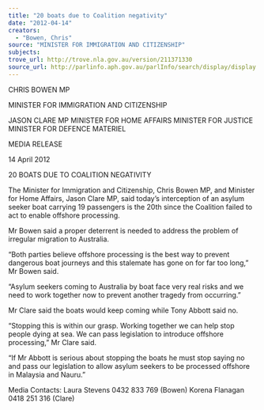 ```yaml
---
title: "20 boats due to Coalition negativity"
date: "2012-04-14"
creators:
  - "Bowen, Chris"
source: "MINISTER FOR IMMIGRATION AND CITIZENSHIP"
subjects:
trove_url: http://trove.nla.gov.au/version/211371330
source_url: http://parlinfo.aph.gov.au/parlInfo/search/display/display.w3p;query=Id%3A%22media/pressrel/1569630%22
---
```


 CHRIS BOWEN MP 

 MINISTER FOR IMMIGRATION AND CITIZENSHIP   

 JASON CLARE MP  MINISTER FOR HOME AFFAIRS  MINISTER FOR JUSTICE  MINISTER FOR DEFENCE MATERIEL 

 

 MEDIA RELEASE 

 

 14 April 2012 

 

 20 BOATS DUE TO COALITION NEGATIVITY   

 The Minister for Immigration and Citizenship, Chris Bowen MP, and Minister for Home  Affairs, Jason Clare MP, said today’s interception of an asylum seeker boat carrying 19  passengers is the 20th since the Coalition failed to act to enable offshore processing.   

 Mr Bowen said a proper deterrent is needed to address the problem of irregular migration to  Australia.   

 “Both parties believe offshore processing is the best way to prevent dangerous boat  journeys and this stalemate has gone on for far too long,” Mr Bowen said.    

 “Asylum seekers coming to Australia by boat face very real risks and we need to work  together now to prevent another tragedy from occurring.”   

 Mr Clare said the boats would keep coming while Tony Abbott said no. 

 “Stopping this is within our grasp. Working together we can help stop people dying at sea.  We can pass legislation to introduce offshore processing,” Mr Clare said. 

 “If Mr Abbott is serious about stopping the boats he must stop saying no and pass our  legislation to allow asylum seekers to be processed offshore in Malaysia and Nauru.”   

 Media Contacts: Laura Stevens 0432 833 769 (Bowen)   Korena Flanagan 0418 251 316 (Clare)    


